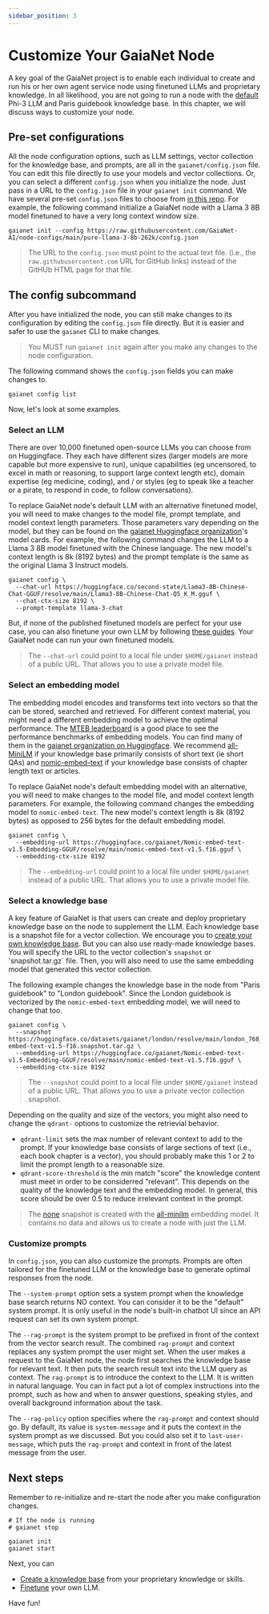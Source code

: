 ```yaml
---
sidebar_position: 3
---
```


# Customize Your GaiaNet Node

A key goal of the GaiaNet project is to enable each individual to create and run his or her own
agent service node using finetuned LLMs and proprietary knowledge. In all likelihood, 
you are not going to run a node with the [default](quick-start) Phi-3 LLM and Paris guidebook knowledge base.
In this chapter, we will discuss ways to customize your node.

## Pre-set configurations

All the node configuration options, such as LLM settings, vector collection for the knowledge base, and prompts, 
are all in the `gaianet/config.json` file. You can edit this file directly to use your models and vector collections.
Or, you can select a different `config.json` when you initialize the node. Just pass in a URL to the `config.json` file 
in your `gaianet init` command.
We have several pre-set `config.json` files to choose from [in this repo](https://github.com/GaiaNet-AI/node-configs).
For example, the following command initialize a GaiaNet node with a Llama 3 8B model finetuned to have a very long context
window size.

```
gaianet init --config https://raw.githubusercontent.com/GaiaNet-AI/node-configs/main/pure-llama-3-8b-262k/config.json
```

> The URL to the `config.json` must point to the actual text file. (i.e., the `raw.githubusercontent.com` URL for GitHub links) instead of the GitHUb HTML page for that file.

## The config subcommand

After you have initialized the node, you can still make changes to its configuration by editing the `config.json` file
directly. But it is easier and safer to use the `gaianet` CLI to make changes.

> You MUST run `gaianet init` again after you make any changes to the node configuration.

The following command shows the `config.json` fields you can make changes to.

```
gaianet config list
```

Now, let's look at some examples.

### Select an LLM

There are over 10,000 finetuned open-source LLMs you can choose from on Huggingface. They each have different sizes (larger models are more capable but more expensive to run), unique capabilities (eg uncensored, to excel in math or reasoning, to support large context length etc), domain expertise (eg medicine, coding), and / or styles (eg to speak like a teacher or a pirate, to respond in code, to follow conversations).

To replace GaiaNet node's default LLM with an alternative
finetuned model, you will need to make changes to the model file, prompt template, and model context length parameters.
Those parameters vary depending on the model, but they can be found on the [gaianet Huggingface organization](https://huggingface.co/gaianet)'s model cards. For example, the following command changes the LLM to a Llama 3 8B model finetuned with the Chinese language. The new model's context length is 8k (8192 bytes) and the prompt template is the same as the original Llama 3 Instruct models.

```
gaianet config \
  --chat-url https://huggingface.co/second-state/Llama3-8B-Chinese-Chat-GGUF/resolve/main/Llama3-8B-Chinese-Chat-Q5_K_M.gguf \
  --chat-ctx-size 8192 \
  --prompt-template llama-3-chat 
```

But, if none of the published finetuned models are perfect for your use case, you can also finetune your own LLM by following [these guides](../creator-guide/finetune/intro). Your GaiaNet node can run your own finetuned models. 

> The `--chat-url` could point to a local file under `$HOME/gaianet` instead of a public URL. That allows you to use a private model file.

### Select an embedding model

The embedding model encodes and transforms text into vectors so that the can be stored, searched and retrieved. For different
context material, you might need a different embedding model to achieve the optimal performance. 
The [MTEB leaderboard](https://huggingface.co/spaces/mteb/leaderboard) is a good place to see the performance
benchmarks of embedding models. You can find many of them in the [gaianet organization on Huggingface](https://huggingface.co/gaianet). We recommend [all-MiniLM](https://huggingface.co/gaianet/All-MiniLM-L6-v2-Embedding-GGUF) if your knowledge base primarily consists of short text (ie short QAs) and [nomic-embed-text](https://huggingface.co/gaianet/Nomic-embed-text-v1.5-Embedding-GGUF) if your knowledge base consists of chapter length text or articles. 

To replace GaiaNet node's default embedding model with an alternative, you will need to make changes to the model file, and model context length parameters. For example, the following command changes the embedding model to `nomic-embed-text`. The
new model's context length is 8k (8192 bytes) as opposed to 256 bytes for the default embedding model.

```
gaianet config \
  --embedding-url https://huggingface.co/gaianet/Nomic-embed-text-v1.5-Embedding-GGUF/resolve/main/nomic-embed-text-v1.5.f16.gguf \
  --embedding-ctx-size 8192
```

> The `--embedding-url` could point to a local file under `$HOME/gaianet` instead of a public URL. That allows you to use a private model file.

### Select a knowledge base

A key feature of GaiaNet is that users can create and deploy proprietary knowledge base on the node to supplement
the LLM. Each knowledge base is a snapshot file for a vector collection. 
We encourage you to [create your own knowledge base](../creator-guide/knowledge/concepts). But you can also use 
ready-made knowledge bases.
You will specify the URL to the vector collection's `snapshot` or 'snapshot.tar.gz` file.
Then, you will also need to use the same embedding model that generated this vector collection.

The following example changes the knowledge base in the node from "Paris guidebook" to "London guidebook". 
Since the London guidebook is vectorized by the `nomic-embed-text` embedding model, we will need to change that too.

```
gaianet config \
  --snapshot https://huggingface.co/datasets/gaianet/london/resolve/main/london_768_nomic-embed-text-v1.5-f16.snapshot.tar.gz \
  --embedding-url https://huggingface.co/gaianet/Nomic-embed-text-v1.5-Embedding-GGUF/resolve/main/nomic-embed-text-v1.5.f16.gguf \
  --embedding-ctx-size 8192
```

> The `--snapshot` could point to a local file under `$HOME/gaianet` instead of a public URL. That allows you to use a private vector collection snapshot.

Depending on the quality and size of the vectors, you might also need to change the `qdrant-` options to 
customize the retrievial behavior.

* `qdrant-limit` sets the max number of relevant context to add to the prompt. If your knowledge base consists of large sections of text (i.e., each book chapter is a vector), you should probably make this 1 or 2 to limit the prompt length to a reasonable size.
* `qdrant-score-threshold` is the min match "score" the knowledge content must meet in order to be considerred "relevant". This depends on the quality of the knowledge text and the embedding model. In general, this score should be over 0.5 to reduce irrelevant context in the prompt.

> The [none](https://huggingface.co/datasets/gaianet/none/resolve/main/none.snapshot.tar.gz) snapshot is created with the [all-minilm](https://huggingface.co/gaianet/All-MiniLM-L6-v2-Embedding-GGUF/resolve/main/all-MiniLM-L6-v2-ggml-model-f16.gguf) embedding model. It contains no data and allows us to create a node with just the LLM.
 
### Customize prompts

In `config.json`, you can also customize the prompts. Prompts are often tailored for the finetuned LLM or the knowledge
base to generate optimal responses from the node.

The `--system-prompt` option sets a system prompt when the knowledge base search returns NO context. You can consider it to 
be the "default" system prompt. It is only useful in the node's built-in chatbot UI since an API request can set 
its own system prompt.

The `--rag-prompt` is the system prompt to be prefixed in front of the context from the vector search result. The combined
`rag-prompt` and context replaces any system prompt the user might set. When the user makes a request to the GaiaNet node, the node first searches the knowledge base for relevant text. It then puts the search result text into the LLM query as context. The `rag-prompt` is to introduce the context to the LLM. It is written in natural language. You can in fact put a lot of complex instructions into the prompt, such as how and when to answer questions, speaking styles, and overall background information about the task. 

The `--rag-policy` option specifies where the `rag-prompt` and context should go. By default, its value is `system-message`
and it puts the context in the system prompt as we discussed. But you could also set it to `last-user-message`, which
puts the `rag-prompt` and context in front of the latest message from the user.

## Next steps

Remember to re-initialize and re-start the node after you make configuration changes.

```
# If the node is running
# gaianet stop

gaianet init
gaianet start
```

Next, you can

* [Create a knowledge base](../creator-guide/knowledge/web-tool) from your proprietary knowledge or skills.
* [Finetune](../creator-guide/finetune/intro) your own LLM.

Have fun!

